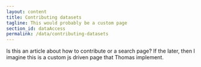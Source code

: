```yaml
---
layout: content
title: Contributing datasets
tagline: This would probably be a custom page
section_id: dataAccess
permalink: /data/contributing-datasets
---
```

Is this an article about how to contribute or a search page? 
If the later, then I imagine this is a custom js driven page that Thomas implement.